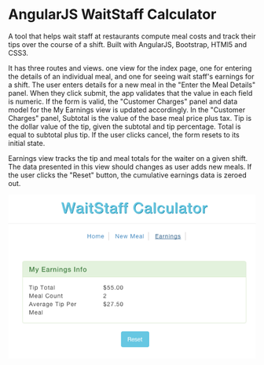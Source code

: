 # AngularJS WaitStaff Calculator

A tool that helps wait staff at restaurants compute meal costs and track their tips over the course of a shift. Built with AngularJS, Bootstrap, HTMl5 and CSS3.

It has three routes and views. one view for the index page, one for entering the details of an individual meal, and one for seeing wait staff's earnings for a shift.
The user enters details for a new meal in the "Enter the Meal Details" panel. When they click submit, the app validates that the value in each field is numeric. If the form is valid, the "Customer Charges" panel and data model for the My Earnings view is updated accordingly.
In the "Customer Charges" panel, Subtotal is the value of the base meal price plus tax. Tip is the dollar value of the tip, given the subtotal and tip percentage. Total is equal to subtotal plus tip.
If the user clicks cancel, the form resets to its initial state.

Earnings view tracks the tip and meal totals for the waiter on a given shift. The data presented in this view should changes as user adds new meals. If the user clicks the "Reset" button, the cumulative earnings data is zeroed out.

![Screenshot:](https://raw.githubusercontent.com/avireni/angularjs-waitstaff-calculator/gh-pages/app/assets/waitstaff.gif)
